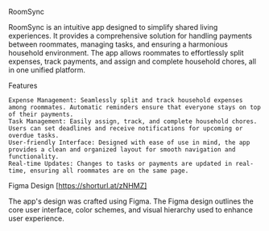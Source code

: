 RoomSync

RoomSync is an intuitive app designed to simplify shared living experiences. It provides a comprehensive solution for handling payments between roommates, managing tasks, and ensuring a harmonious household environment. The app allows roommates to effortlessly split expenses, track payments, and assign and complete household chores, all in one unified platform.

Features

    Expense Management: Seamlessly split and track household expenses among roommates. Automatic reminders ensure that everyone stays on top of their payments.
    Task Management: Easily assign, track, and complete household chores. Users can set deadlines and receive notifications for upcoming or overdue tasks.
    User-friendly Interface: Designed with ease of use in mind, the app provides a clean and organized layout for smooth navigation and functionality.
    Real-time Updates: Changes to tasks or payments are updated in real-time, ensuring all roommates are on the same page.

Figma Design [https://shorturl.at/zNHMZ]

The app's design was crafted using Figma. The Figma design outlines the core user interface, color schemes, and visual hierarchy used to enhance user experience.
